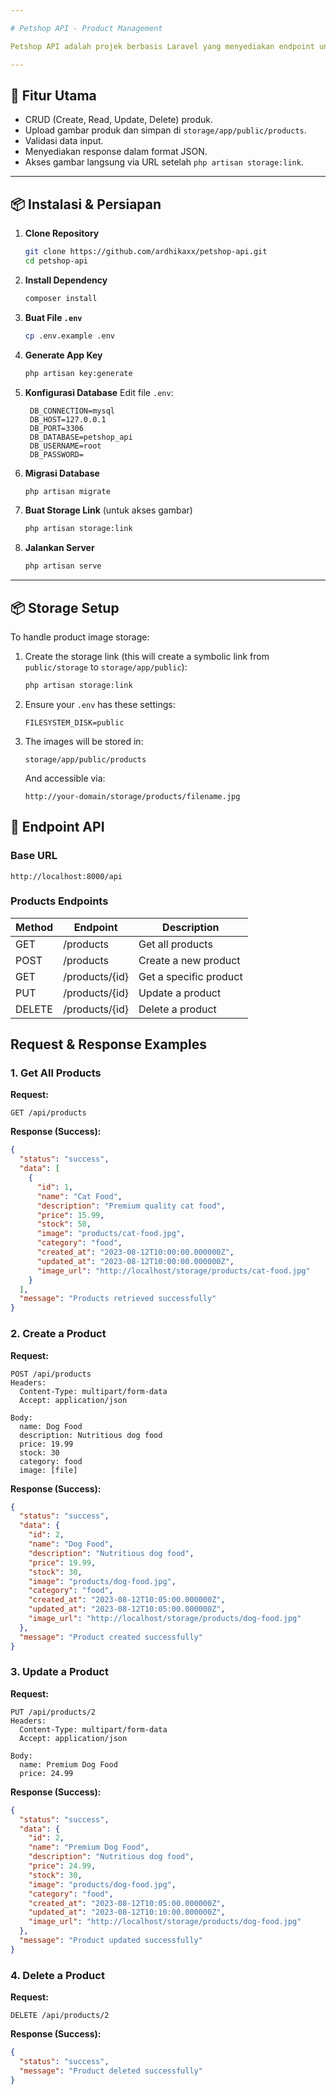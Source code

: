 ```yaml
---

# Petshop API - Product Management

Petshop API adalah projek berbasis Laravel yang menyediakan endpoint untuk mengelola data produk, termasuk upload gambar dengan penyimpanan di `storage/public` yang dapat diakses publik.

---
```


## 📌 Fitur Utama

- CRUD (Create, Read, Update, Delete) produk.
- Upload gambar produk dan simpan di `storage/app/public/products`.
- Validasi data input.
- Menyediakan response dalam format JSON.
- Akses gambar langsung via URL setelah `php artisan storage:link`.

---

## 📦 Instalasi & Persiapan

1. **Clone Repository**
   ```bash
   git clone https://github.com/ardhikaxx/petshop-api.git
   cd petshop-api
    ```

2. **Install Dependency**

   ```bash
   composer install
   ```

3. **Buat File `.env`**

   ```bash
   cp .env.example .env
   ```

4. **Generate App Key**

   ```bash
   php artisan key:generate
   ```

5. **Konfigurasi Database**
   Edit file `.env`:

   ```
    DB_CONNECTION=mysql
    DB_HOST=127.0.0.1
    DB_PORT=3306
    DB_DATABASE=petshop_api
    DB_USERNAME=root
    DB_PASSWORD=
   ```

6. **Migrasi Database**

   ```bash
   php artisan migrate
   ```

7. **Buat Storage Link** (untuk akses gambar)

   ```bash
   php artisan storage:link
   ```

8. **Jalankan Server**

   ```bash
   php artisan serve
   ```

---

## 📦 Storage Setup

To handle product image storage:

1. Create the storage link (this will create a symbolic link from `public/storage` to `storage/app/public`):
   ```bash
   php artisan storage:link
   ```

2. Ensure your `.env` has these settings:
   ```env
   FILESYSTEM_DISK=public
   ```

3. The images will be stored in:
   ```
   storage/app/public/products
   ```
   And accessible via:
   ```
   http://your-domain/storage/products/filename.jpg
   ```

## 🔗 Endpoint API

### Base URL
```
http://localhost:8000/api
```

### Products Endpoints

| Method | Endpoint         | Description                |
|--------|------------------|----------------------------|
| GET    | /products        | Get all products           |
| POST   | /products        | Create a new product       |
| GET    | /products/{id}   | Get a specific product     |
| PUT    | /products/{id}   | Update a product           |
| DELETE | /products/{id}   | Delete a product           |

## Request & Response Examples

### 1. Get All Products
**Request:**
```
GET /api/products
```

**Response (Success):**
```json
{
  "status": "success",
  "data": [
    {
      "id": 1,
      "name": "Cat Food",
      "description": "Premium quality cat food",
      "price": 15.99,
      "stock": 50,
      "image": "products/cat-food.jpg",
      "category": "food",
      "created_at": "2023-08-12T10:00:00.000000Z",
      "updated_at": "2023-08-12T10:00:00.000000Z",
      "image_url": "http://localhost/storage/products/cat-food.jpg"
    }
  ],
  "message": "Products retrieved successfully"
}
```

### 2. Create a Product
**Request:**
```
POST /api/products
Headers:
  Content-Type: multipart/form-data
  Accept: application/json

Body:
  name: Dog Food
  description: Nutritious dog food
  price: 19.99
  stock: 30
  category: food
  image: [file]
```

**Response (Success):**
```json
{
  "status": "success",
  "data": {
    "id": 2,
    "name": "Dog Food",
    "description": "Nutritious dog food",
    "price": 19.99,
    "stock": 30,
    "image": "products/dog-food.jpg",
    "category": "food",
    "created_at": "2023-08-12T10:05:00.000000Z",
    "updated_at": "2023-08-12T10:05:00.000000Z",
    "image_url": "http://localhost/storage/products/dog-food.jpg"
  },
  "message": "Product created successfully"
}
```

### 3. Update a Product
**Request:**
```
PUT /api/products/2
Headers:
  Content-Type: multipart/form-data
  Accept: application/json

Body:
  name: Premium Dog Food
  price: 24.99
```

**Response (Success):**
```json
{
  "status": "success",
  "data": {
    "id": 2,
    "name": "Premium Dog Food",
    "description": "Nutritious dog food",
    "price": 24.99,
    "stock": 30,
    "image": "products/dog-food.jpg",
    "category": "food",
    "created_at": "2023-08-12T10:05:00.000000Z",
    "updated_at": "2023-08-12T10:10:00.000000Z",
    "image_url": "http://localhost/storage/products/dog-food.jpg"
  },
  "message": "Product updated successfully"
}
```

### 4. Delete a Product
**Request:**
```
DELETE /api/products/2
```

**Response (Success):**
```json
{
  "status": "success",
  "message": "Product deleted successfully"
}
```